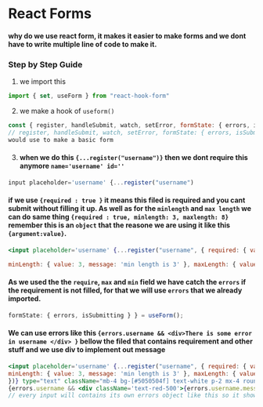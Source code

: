 # React Forms
#### why do we use react form, it makes it easier to make forms and we dont have to write multiple line of code to make it.

### Step by Step Guide

1. we import this
  ```jsx
  import { set, useForm } from "react-hook-form"
  ```
2. we make a hook of `useform()`
  ```jsx
  const { register, handleSubmit, watch, setError, formState: { errors, isSubmitting } } = useForm();
  // register, handleSubmit, watch, setError, formState: { errors, isSubmitting} these are the things we would
  would use to make a basic form 
  ```
 3. ####  when we do this `{...register("username")}` then we dont require this anymore  `name='username' id=''` 
  ```jsx
  input placeholder='username' {...register("username")
  ```
####  if we use `{required : true }` it means this filed is required and you cant submit without filling it up. As well as for the `minlength` and `max length` we can do same thing `{required : true, minlength: 3, maxlength: 8}` remember this is an `object` that the reasone we are using it like this `{argument:value}`.
  ```jsx
  <input placeholder='username' {...register("username", { required: { value: true, message: 'this field is required' },

  minLength: { value: 3, message: 'min length is 3' }, maxLength: { value: 8, message: 'max value should be more than 8' } })}   type="text" />
  ```
#### As we used the the `require`, `max` and `min` field we have catch the `errors` if the requirement is not filled, for that we will use `errors` that we already imported.
  ```jsx
  formState: { errors, isSubmitting } } = useForm();
  ```
#### We can use errors like this `{errors.username && <div>There is some error in username </div> }` bellow the filed that contains requirement and other stuff and we use div to implement out message
  ```jsx
  <input placeholder='username' {...register("username", { required: { value: true, message: 'this field is required' },
  minLength: { value: 3, message: 'min length is 3' }, maxLength: { value: 8, message: 'max value should be more than 8'}
  })} type="text" className="mb-4 bg-[#5050504f] text-white p-2 mx-4 rounded-lg" />
  {errors.username && <div className='text-red-500'>{errors.username.message}</div>}
  // every input will contains its own errors object like this so it show errors for each input seperately
  ```
